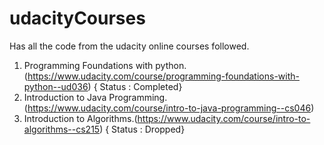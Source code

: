 # udacityCourses

Has all the code from the udacity online courses followed.

1) Programming Foundations with python.(https://www.udacity.com/course/programming-foundations-with-python--ud036) { Status : Completed}
2) Introduction to Java Programming.(https://www.udacity.com/course/intro-to-java-programming--cs046)
3) Introduction to Algorithms.(https://www.udacity.com/course/intro-to-algorithms--cs215) { Status : Dropped}
